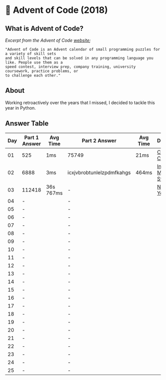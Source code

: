 # :christmas_tree: Advent of Code (2018)

## What is Advent of Code?

_Excerpt from the Advent of Code [website](https://adventofcode.com/2018/about);_

    "Advent of Code is an Advent calendar of small programming puzzles for a variety of skill sets
    and skill levels that can be solved in any programming language you like. People use them as a
    speed contest, interview prep, company training, university coursework, practice problems, or
    to challenge each other."

## About
Working retroactively over the years that I missed, I decided to tackle this year in Python.

## Answer Table

| Day | Part 1 Answer  | Avg Time | Part 2 Answer             | Avg Time | Documentation                               |
|-----|----------------|----------|---------------------------|----------|---------------------------------------------|
| 01  | 525            | 1ms      | 75749                     | 21ms     | [Chronal Calibration](docs/DAY1.MD)         |
| 02  | 6888           | 3ms      | icxjvbrobtunlelzpdmfkahgs | 464ms    | [Inventory Management System](docs/DAY2.MD) |
| 03  | 112418         | 36s 767ms| -                         |          | [No Matter How You Slice It](docs/DAY3.MD)  |
| 04  | -              |          | -                         |          |                                             |
| 05  | -              |          | -                         |          |                                             |
| 06  | -              |          | -                         |          |                                             |
| 07  | -              |          | -                         |          |                                             |
| 08  | -              |          | -                         |          |                                             |
| 09  | -              |          | -                         |          |                                             |
| 10  | -              |          | -                         |          |                                             |
| 11  | -              |          | -                         |          |                                             |
| 12  | -              |          | -                         |          |                                             |
| 13  | -              |          | -                         |          |                                             |
| 14  | -              |          | -                         |          |                                             |
| 15  | -              |          | -                         |          |                                             |
| 16  | -              |          | -                         |          |                                             |
| 17  | -              |          | -                         |          |                                             |
| 18  | -              |          | -                         |          |                                             |
| 19  | -              |          | -                         |          |                                             |
| 20  | -              |          | -                         |          |                                             |
| 21  | -              |          | -                         |          |                                             |
| 22  | -              |          | -                         |          |                                             |
| 23  | -              |          | -                         |          |                                             |
| 24  | -              |          | -                         |          |                                             |
| 25  | -              |          | -                         |          |                                             |